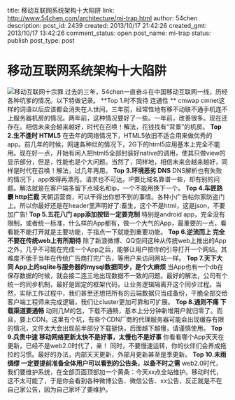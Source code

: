 title: 移动互联网系统架构十大陷阱
link: http://www.54chen.com/architecture/mi-trap.html
author: 54chen
description: 
post_id: 2439
created: 2013/10/17 21:42:26
created_gmt: 2013/10/17 13:42:26
comment_status: open
post_name: mi-trap
status: publish
post_type: post

# 移动互联网系统架构十大陷阱

![移动互联网十宗罪](http://chen54.b0.upaiyun.com/1017/19300534019252134249137429843.jpg) 过去的三年，54chen一直奋斗在中国移动互联网一线，历经各种坑爹的情况。以下特做记录。 **Top 1.时不我待 连通性 ** cmwap cmnet这样的词语以后应该都会消失在人世间。三年前，经常性地有移不动联不通手机连不上服务器机房的情况。两年前，这种情况要好了一些。一年前，改善很多。现在还存在。相信未来会越来越好，时代在召唤！解法，花钱找有“背景”的机房。 **Top 2.生不逢时 HTML5** 在去年的网络情况下，HTML5依旧不适合用来做优秀的app。前几年的时候，网速各种烂的情况下，2G下的html5应用基本上完全不能用。现在好一点，开始有闲人把html5全部封装好native的调用，使其只做view的显示部分，但是，性能也是个大问题。当然了，同样地，相信未来会越来越好，同样是时代在召唤！解法，过几年再用。 **Top 3.环境恶劣 DNS** DNS解析也有失败的情况下，app做得再漂亮，请求也不可达。IP要比域名靠谱一些，却有别的问题。解法就是在客户端多留下点域名和ip，一个不能用换下一个。 **Top 4.车匪路霸 http拦截** 天朝运营商，可以干得出你想不到的事情。各种小广告帖你家防盗门上。所以你最好还是在header里声明好了:畜生，这个不是html，这是json，不要加广告! **Top 5.五花八门 app添加按钮一定要克制** 特别是android app，完全没有限制，或者统一标准，什么样的App都有，做一个大气的App，最重要的一点，看看能不能打开就是主要功能，手指点一下就能到重要功能。 **Top 6.逆流而上 完全不要在传统web上有所期待** 除了新浪微博、QQ空间这种从传统web上推出的App之外，几乎不可能在完成一个App之后，能够让用户按你的引导打开一个网站。其难度不低于当年在传统广告商打完广告，等用户来访问网站一样。 **Top 7.天下大同 App上的sqlite与服务器的mysql数据同步，是个大麻烦** 当App也有一个db在保存数据的时候，就会接二连三地出现数据不一致的问题。最好的解法，公司有个统一的同步机制，最好是固定的框架代码，让业务逻辑隔离开这个同步过程。当然，实际工作过程中，我们甚至还想把所有的云端数据只当成备份，干脆全部交给客户端工程师来完成逻辑，我们让cluster更加可靠和可扩展。 **Top 8.通则不痛 下载渠道要通畅** 动则几M的包，下载不通畅，基本上分分钟新增用户就归零了。而且，要上CDN。这里有个坑，有些个CDN厂商的代理服务器可能会出现缓存有限的情况，文件太大会出现前半部分下载挺快，后面越下越慢，请谨慎使用。 **Top 9.兵贵中速 移动网络更新太快不是好事，太慢也不是好事** 你看看哪个App天天在更新，已经不是web2.0时代了，亲！ 同时，不要慢速运转，你的伙伴们会养成拖拉的习惯。最好的办法，内部天天更新，外部月更新甚至是季更新。 **Top 10.未雨绸缪 一定要提前准备全体用户可以看到的公告条，以备不时之需** web2.0时代，我们要维护系统，在全部页面顶部加一个黄条：今天xx点全站维护。移动时代，这不太可能了，于是你会看到各种微博公告、微信公告、xx公告，反正就是不在自己家公告，因为自己家坏了要维护。